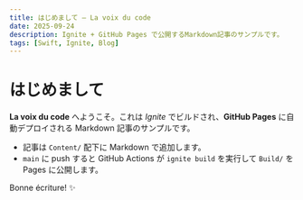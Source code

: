 ```yaml
---
title: はじめまして — La voix du code
date: 2025-09-24
description: Ignite + GitHub Pages で公開するMarkdown記事のサンプルです。
tags: [Swift, Ignite, Blog]
---
```


# はじめまして

**La voix du code** へようこそ。これは *Ignite* でビルドされ、**GitHub Pages** に自動デプロイされる Markdown 記事のサンプルです。

- 記事は `Content/` 配下に Markdown で追加します。
- `main` に push すると GitHub Actions が `ignite build` を実行して `Build/` を Pages に公開します。

Bonne écriture! ✨
